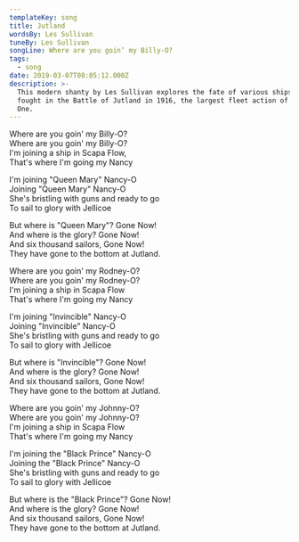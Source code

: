 ```yaml
---
templateKey: song
title: Jutland
wordsBy: Les Sullivan
tuneBy: Les Sullivan
songLine: Where are you goin’ my Billy-O?
tags:
  - song
date: 2019-03-07T08:05:12.000Z
description: >-
  This modern shanty by Les Sullivan explores the fate of various ships which
  fought in the Battle of Jutland in 1916, the largest fleet action of World War
  One.
---
```

Where are you goin' my Billy-O?\
Where are you goin' my Billy-O?\
I'm joining a ship in Scapa Flow,\
That's where I'm going my Nancy

I'm joining "Queen Mary" Nancy-O\
Joining "Queen Mary" Nancy-O\
She's bristling with guns and ready to go\
To sail to glory with Jellicoe

But where is "Queen Mary"? Gone Now!\
And where is the glory? Gone Now!\
And six thousand sailors, Gone Now!\
They have gone to the bottom at Jutland.

Where are you goin' my Rodney-O?\
Where are you goin' my Rodney-O?\
I'm joining a ship in Scapa Flow\
That's where I'm going my Nancy

I'm joining "Invincible" Nancy-O\
Joining "Invincible" Nancy-O\
She's bristling with guns and ready to go\
To sail to glory with Jellicoe

But where is "Invincible"? Gone Now!\
And where is the glory? Gone Now!\
And six thousand sailors, Gone Now!\
They have gone to the bottom at Jutland.

Where are you goin' my Johnny-O?\
Where are you goin' my Johnny-O?\
I'm joining a ship in Scapa Flow\
That's where I'm going my Nancy

I'm joining the "Black Prince" Nancy-O\
Joining the "Black Prince" Nancy-O\
She's bristling with guns and ready to go\
To sail to glory with Jellicoe

But where is the "Black Prince"? Gone Now!\
And where is the glory? Gone Now!\
And six thousand sailors, Gone Now!\
They have gone to the bottom at Jutland.
